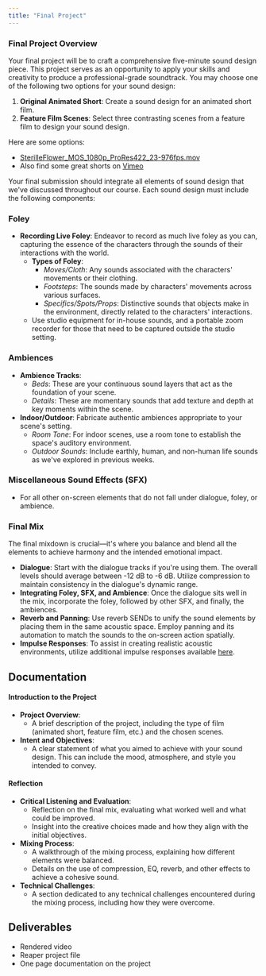 ```yaml
---
title: "Final Project"
---
```


### Final Project Overview

Your final project will be to craft a comprehensive five-minute sound design piece. This project serves as an opportunity to apply your skills and creativity to produce a professional-grade soundtrack. You may choose one of the following two options for your sound design:

1. **Original Animated Short**: Create a sound design for an animated short film.  
2. **Feature Film Scenes**: Select three contrasting scenes from a feature film to design your sound design. 

Here are some options: 
- [SterilleFlower\_MOS\_1080p\_ProRes422\_23-976fps.mov](https://www.dropbox.com/s/7jjbrnjupup99y0/SterilleFlower_MOS_1080p_ProRes422_23-976fps.mov?dl=0)
- Also find some great shorts on [Vimeo](https://vimeo.com/categories)

Your final submission should integrate all elements of sound design that we've discussed throughout our course. Each sound design must include the following components:

### Foley
- **Recording Live Foley**: Endeavor to record as much live foley as you can, capturing the essence of the characters through the sounds of their interactions with the world.
  - **Types of Foley**:
    - *Moves/Cloth*: Any sounds associated with the characters' movements or their clothing.
    - *Footsteps*: The sounds made by characters' movements across various surfaces.
    - *Specifics/Spots/Props*: Distinctive sounds that objects make in the environment, directly related to the characters' interactions.
  - Use studio equipment for in-house sounds, and a portable zoom recorder for those that need to be captured outside the studio setting.

### Ambiences
- **Ambience Tracks**:
  - *Beds*: These are your continuous sound layers that act as the foundation of your scene.
  - *Details*: These are momentary sounds that add texture and depth at key moments within the scene.
- **Indoor/Outdoor**: Fabricate authentic ambiences appropriate to your scene's setting.
  - *Room Tone*: For indoor scenes, use a room tone to establish the space's auditory environment.
  - *Outdoor Sounds*: Include earthly, human, and non-human life sounds as we've explored in previous weeks.

### Miscellaneous Sound Effects (SFX)
- For all other on-screen elements that do not fall under dialogue, foley, or ambience.

### Final Mix
The final mixdown is crucial—it's where you balance and blend all the elements to achieve harmony and the intended emotional impact.
- **Dialogue**: Start with the dialogue tracks if you're using them. The overall levels should average between -12 dB to -6 dB. Utilize compression to maintain consistency in the dialogue's dynamic range.
- **Integrating Foley, SFX, and Ambience**: Once the dialogue sits well in the mix, incorporate the foley, followed by other SFX, and finally, the ambiences.
- **Reverb and Panning**: Use reverb SENDs to unify the sound elements by placing them in the same acoustic space. Employ panning and its automation to match the sounds to the on-screen action spatially.
- **Impulse Responses**: To assist in creating realistic acoustic environments, utilize additional impulse responses available [here](https://www.voxengo.com/impulses/).

## Documentation 

#### Introduction to the Project

- **Project Overview**:
  - A brief description of the project, including the type of film (animated short, feature film, etc.) and the chosen scenes.
- **Intent and Objectives**:
  - A clear statement of what you aimed to achieve with your sound design. This can include the mood, atmosphere, and style you intended to convey.

#### Reflection

- **Critical Listening and Evaluation**:
  - Reflection on the final mix, evaluating what worked well and what could be improved.
  - Insight into the creative choices made and how they align with the initial objectives.
- **Mixing Process**:
  - A walkthrough of the mixing process, explaining how different elements were balanced.
  - Details on the use of compression, EQ, reverb, and other effects to achieve a cohesive sound.
- **Technical Challenges**:
  - A section dedicated to any technical challenges encountered during the mixing process, including how they were overcome.


## Deliverables

- Rendered video 
- Reaper project file 
- One page documentation on the project 